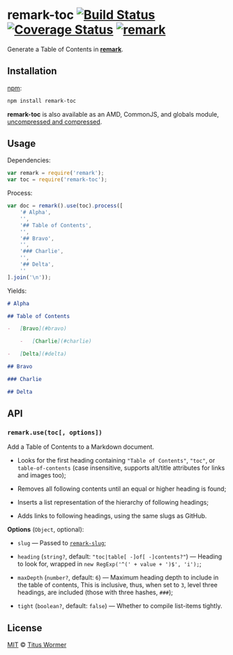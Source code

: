 # remark-toc [![Build Status][travis-badge]][travis] [![Coverage Status][codecov-badge]][codecov] [![remark][remark-badge]][remark]

Generate a Table of Contents in [**remark**][remark].

## Installation

[npm][npm-install]:

```bash
npm install remark-toc
```

**remark-toc** is also available as an AMD, CommonJS, and globals
module, [uncompressed and compressed][releases].

## Usage

Dependencies:

```javascript
var remark = require('remark');
var toc = require('remark-toc');
```

Process:

```javascript
var doc = remark().use(toc).process([
    '# Alpha',
    '',
    '## Table of Contents',
    '',
    '## Bravo',
    '',
    '### Charlie',
    '',
    '## Delta',
    ''
].join('\n'));
```

Yields:

```markdown
# Alpha

## Table of Contents

-   [Bravo](#bravo)

    -   [Charlie](#charlie)

-   [Delta](#delta)

## Bravo

### Charlie

## Delta
```

## API

### `remark.use(toc[, options])`

Add a Table of Contents to a Markdown document.

*   Looks for the first heading containing `"Table of Contents"`, `"toc"`,
    or `table-of-contents` (case insensitive, supports alt/title attributes
    for links and images too);

*   Removes all following contents until an equal or higher heading is found;

*   Inserts a list representation of the hierarchy of following headings;

*   Adds links to following headings, using the same slugs as GitHub.

**Options** (`Object`, optional):

*   `slug`
    — Passed to [`remark-slug`][remark-slug];

*   `heading` (`string?`, default: `"toc|table[ -]of[ -]contents?"`)
    — Heading to look for, wrapped in `new RegExp('^(' + value + ')$', 'i');`;

*   `maxDepth` (`number?`, default: `6`)
    — Maximum heading depth to include in the table of contents,
    This is inclusive, thus, when set to `3`, level three headings,
    are included (those with three hashes, `###`);

*   `tight` (`boolean?`, default: `false`)
    — Whether to compile list-items tightly.

## License

[MIT][license] © [Titus Wormer][author]

<!-- Definitions -->

[travis-badge]: https://img.shields.io/travis/wooorm/remark-toc.svg

[travis]: https://travis-ci.org/wooorm/remark-toc

[codecov-badge]: https://img.shields.io/codecov/c/github/wooorm/remark-toc.svg

[codecov]: https://codecov.io/github/wooorm/remark-toc

[npm-install]: https://docs.npmjs.com/cli/install

[releases]: https://github.com/wooorm/remark-toc/releases

[license]: LICENSE

[author]: http://wooorm.com

[remark]: https://github.com/wooorm/remark

[remark-slug]: https://github.com/wooorm/remark-slug

[remark-badge]: https://img.shields.io/badge/remark-4.0.0-brightgreen.svg
